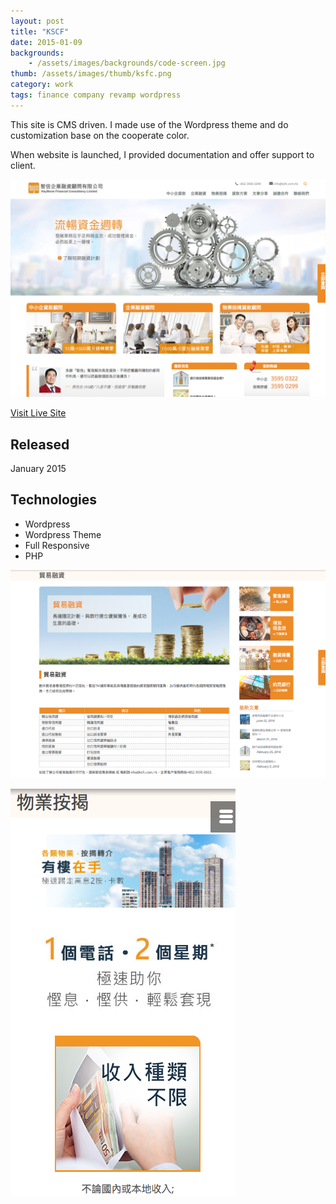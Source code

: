 ```yaml
---
layout: post
title: "KSCF"
date: 2015-01-09
backgrounds:
    - /assets/images/backgrounds/code-screen.jpg
thumb: /assets/images/thumb/ksfc.png
category: work
tags: finance company revamp wordpress
---
```


This site is CMS driven. I made use of the Wordpress theme and do customization base on the cooperate color.

When website is launched, I provided documentation and offer support to client.

![ksfc](/assets/images/blog/ksfc-home.png)

[Visit Live Site](http://www.ksfc.com.hk)

## Released
January 2015

## Technologies
- Wordpress
- Wordpress Theme
- Full Responsive
- PHP

![ksfc](/assets/images/blog/ksfc-page.png)

![ksfc](/assets/images/blog/ksfc-mobile.png)
